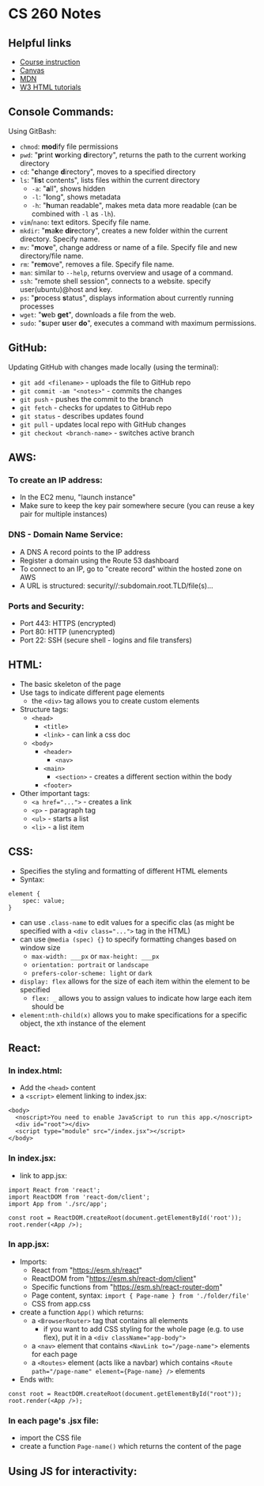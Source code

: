 # CS 260 Notes

## Helpful links

- [Course instruction](https://github.com/webprogramming260)
- [Canvas](https://byu.instructure.com)
- [MDN](https://developer.mozilla.org)
- [W3 HTML tutorials](https://w3schools.com/html)

## Console Commands:
Using GitBash:
- `chmod`: **mod**ify file permissions
- `pwd`: "**p**rint **w**orking **d**irectory", returns the path to the current working directory
- `cd`: "**c**hange **d**irectory", moves to a specified directory
- `ls`: "**l**i**s**t contents", lists files within the current directory
    - `-a`: "**a**ll", shows hidden
    - `-l`: "**l**ong", shows metadata
    - `-h`: "**h**uman readable", makes meta data more readable (can be combined with `-l` as `-lh`).
- `vim`/`nano`: text editors. Specify file name.
- `mkdir`: "**m**a**k**e **dir**ectory", creates a new folder within the current directory. Specify name.
- `mv`: "**m**o**v**e", change address or name of a file. Specify file and new directory/file name.
- `rm`: "**r**e**m**ove", removes a file. Specify file name.
- `man`: similar to `--help`, returns overview and usage of a command.
- `ssh`: "remote shell session", connects to a website. specify user(ubuntu)@host and key.
- `ps`: "**p**rocess **s**tatus", displays information about currently running processes
- `wget`: "**w**eb **get**", downloads a file from the web.
- `sudo`: "**s**uper **u**ser **do**", executes a command with maximum permissions.

## GitHub:
Updating GitHub with changes made locally (using the terminal):

- `git add <filename>` - uploads the file to GitHub repo
- `git commit -am "<notes>"` - commits the changes
- `git push` - pushes the commit to the branch
- `git fetch` - checks for updates to GitHub repo
- `git status` - describes updates found
- `git pull` - updates local repo with GitHub changes
- `git checkout <branch-name>` - switches active branch

## AWS:
### To create an IP address:
- In the EC2 menu, "launch instance"
- Make sure to keep the key pair somewhere secure (you can reuse a key pair for multiple instances)

### DNS - Domain Name Service:
- A DNS A record points to the IP address
- Register a domain using the Route 53 dashboard
- To connect to an IP, go to "create record" within the hosted zone on AWS
- A URL is structured: security//:subdomain.root.TLD/file(s)...

### Ports and Security:
- Port 443: HTTPS (encrypted)
- Port 80: HTTP (unencrypted)
- Port 22: SSH (secure shell - logins and file transfers)

## HTML:
- The basic skeleton of the page
- Use tags to indicate different page elements
    - the `<div>` tag allows you to create custom elements
- Structure tags:
    - `<head>`
        - `<title>`
        - `<link>` - can link a css doc
    - `<body>`
        - `<header>`
            - `<nav>`
        - `<main>`
            - `<section>` - creates a different section within the body
        - `<footer>`
- Other important tags:
    - `<a href="...">` - creates a link
    - `<p>` - paragraph tag
    - `<ul>` - starts a list
    - `<li>` - a list item

## CSS:
- Specifies the styling and formatting of different HTML elements
- Syntax:
```
element {
    spec: value;
}
```
- can use `.class-name` to edit values for a specific clas (as might be specified with a `<div class="...">` tag in the HTML)
- can use `@media (spec) {}` to specify formatting changes based on window size
    - `max-width: ___px` or `max-height: ___px`
    - `orientation: portrait` or `landscape`
    - `prefers-color-scheme: light` or `dark`
- `display: flex` allows for the size of each item within the element to be specified
    - `flex: _` allows you to assign values to indicate how large each item should be
- `element:nth-child(x)` allows you to make specifications for a specific object, the xth instance of the element

## React:
### In index.html: 
- Add the `<head>` content
- a `<script>` element linking to index.jsx:
```
<body>
  <noscript>You need to enable JavaScript to run this app.</noscript>
  <div id="root"></div>
  <script type="module" src="/index.jsx"></script>
</body>
```

### In index.jsx:
- link to app.jsx:
```
import React from 'react';
import ReactDOM from 'react-dom/client';
import App from './src/app';

const root = ReactDOM.createRoot(document.getElementById('root'));
root.render(<App />);
```

### In app.jsx:
- Imports:
    - React from "https://esm.sh/react"
    - ReactDOM from "https://esm.sh/react-dom/client"
    - Specific functions from "https://esm.sh/react-router-dom"
    - Page content, syntax: `import { Page-name } from './folder/file'`
    - CSS from app.css
- create a function `App()` which returns:
    - a `<BrowserRouter>` tag that contains all elements
        - if you want to add CSS styling for the whole page (e.g. to use flex), put it in a `<div className="app-body">`
    - a `<nav>` element that contains `<NavLink to="/page-name">` elements for each page
    - a `<Routes>` element (acts like a navbar) which contains `<Route path="/page-name" element={Page-name} />` elements
- Ends with:
```
const root = ReactDOM.createRoot(document.getElementById("root"));
root.render(<App />);
```

### In each page's .jsx file:
- import the CSS file
- create a function `Page-name()` which returns the content of the page

## Using JS for interactivity: